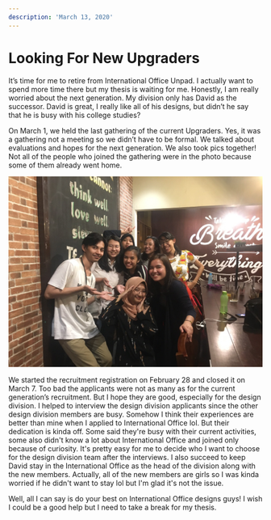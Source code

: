 ```yaml
---
description: 'March 13, 2020'
---
```


# Looking For New Upgraders

It’s time for me to retire from International Office Unpad. I actually want to spend more time there but my thesis is waiting for me. Honestly, I am really worried about the next generation. My division only has David as the successor. David is great, I really like all of his designs, but didn’t he say that he is busy with his college studies?

On March 1, we held the last gathering of the current Upgraders. Yes, it was a gathering not a meeting so we didn’t have to be formal. We talked about evaluations and hopes for the next generation. We also took pics together! Not all of the people who joined the gathering were in the photo because some of them already went home.

![](../../.gitbook/assets/s__9314308.jpg)

We started the recruitment registration on February 28 and closed it on March 7. Too bad the applicants were not as many as for the current generation’s recruitment. But I hope they are good, especially for the design division. I helped to interview the design division applicants since the other design division members are busy. Somehow I think their experiences are better than mine when I applied to International Office lol. But their dedication is kinda off. Some said they're busy with their current activities, some also didn't know a lot about International Office and joined only because of curiosity. It's pretty easy for me to decide who I want to choose for the design division team after the interviews. I also succeed to keep David stay in the International Office as the head of the division along with the new members. Actually, all of the new members are girls so I was kinda worried if he didn't want to stay lol but I'm glad it's not the issue.

Well, all I can say is do your best on International Office designs guys! I wish I could be a good help but I need to take a break for my thesis.

